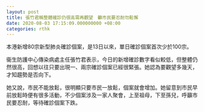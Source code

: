```yaml
---
layout: post
title: 張竹君稱整體確診仍很高需再觀望　籲市民要忍耐勿鬆懈
date: 2020-08-03 17:15:09.000000000 +08:00
categories: rthk
---
```


本港新增80宗新型肺炎確診個案，是13日以來，單日確診個案首次少於100宗。

衞生防護中心傳染病處主任張竹君表示，今日的新增確診數字看似較低，但整體仍然很高，回想以往只要出現一、兩宗確診個案已經很緊張。她認為要觀望多幾天，才知趨勢是否向下。

她又說，市民不能放鬆，很明顯只要市民一放鬆，個案就會增加。她留意到市民早前放鬆時便有很多活動，不少個案涉及一家人聚會，上至祖母，下至孫兒，呼籲市民要忍耐，等待確診個案下跌。
